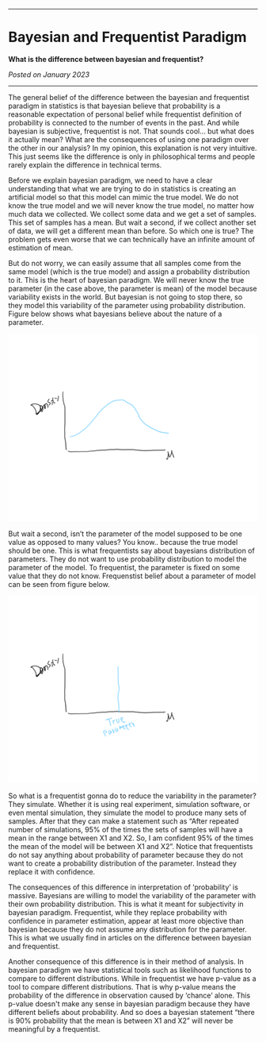 ***

# Bayesian and Frequentist Paradigm

**What is the difference between bayesian and frequentist?**

*Posted on January 2023*

***

The general belief of the difference between the bayesian and frequentist paradigm in statistics is that bayesian believe that probability is a reasonable expectation of personal belief while frequentist definition of probability is connected to the number of events in the past. And while bayesian is subjective, frequentist is not. That sounds cool… but what does it actually mean? What are the consequences of using one paradigm over the other in our analysis? In my opinion, this explanation is not very intuitive. This just seems like the difference is only in philosophical terms and people rarely explain the difference in technical terms.

Before we explain bayesian paradigm, we need to have a clear understanding that what we are trying to do in statistics is creating an artificial model so that this model can mimic the true model. We do not know the true model and we will never know the true model, no matter how much data we collected. We collect some data and we get a set of samples. This set of samples has a mean. But wait a second, if we collect another set of data, we will get a different mean than before. So which one is true? The problem gets even worse that we can technically have an infinite amount of estimation of mean.

But do not worry, we can easily assume that all samples come from the same model (which is the true model) and assign a probability distribution to it. This is the heart of bayesian paradigm. We will never know the true parameter (in the case above, the parameter is mean) of the model because variability exists in the world. But bayesian is not going to stop there, so they model this variability of the parameter using probability distribution. Figure below shows what bayesians believe about the nature of a parameter.

![bayesian belief](1.png "Bayesian Belief")

But wait a second, isn’t the parameter of the model supposed to be one value as opposed to many values? You know.. because the true model should be one. This is what frequentists say about bayesians distribution of parameters. They do not want to use probability distribution to model the parameter of the model. To frequentist, the parameter is fixed on some value that they do not know. Frequenstist belief about a parameter of model can be seen from figure below.

![frequentist belief](2.png "Frequentist Belief")

So what is a frequentist gonna do to reduce the variability in the parameter? They simulate. Whether it is using real experiment, simulation software, or even mental simulation, they simulate the model to produce many sets of samples. After that they can make a statement such as “After repeated number of simulations, 95% of the times the sets of samples will have a mean in the range between X1 and X2. So, I am confident 95% of the times the mean of the model will be between X1 and X2”. Notice that frequentists do not say anything about probability of parameter because they do not want to create a probability distribution of the parameter. Instead they replace it with confidence.

The consequences of this difference in interpretation of ‘probability’ is massive. Bayesians are willing to model the variability of the parameter with their own probability distribution. This is what it meant for subjectivity in bayesian paradigm. Frequentist, while they replace probability with confidence in parameter estimation, appear at least more objective than bayesian because they do not assume any distribution for the parameter. This is what we usually find in articles on the difference between bayesian and frequentist.

Another consequence of this difference is in their method of analysis. In bayesian paradigm we have statistical tools such as likelihood functions to compare to different distributions. While in frequentist we have p-value as a tool to compare different distributions. That is why p-value means the probability of the difference in observation caused by ‘chance’ alone. This p-value doesn't make any sense in bayesian paradigm because they have different beliefs about probability. And so does a bayesian statement “there is 90% probability that the mean is between X1 and X2” will never be meaningful by a frequentist.
